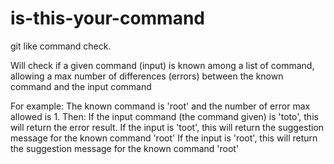 # is-this-your-command
git like command check.

Will check if a given command (input) is known among a list of command, allowing a max number of differences (errors) between the known command and the input command

For example: 
  The known command is 'root' and the number of error max allowed is 1.
  Then:
  If the input command (the command given) is 'toto', this will return the error result.
  If the input is 'toot', this will return the suggestion message for the known command 'root'
  If the input is 'root', this will return the suggestion message for the known command 'root'

